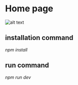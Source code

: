 # Home page

![alt text](image.png)

## installation command

_npm install_

## run command

_npm run dev_
